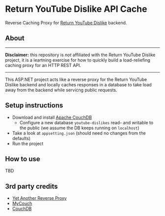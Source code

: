 # Return YouTube Dislike API Cache

Reverse Caching Proxy for [Return YouTube Dislike](https://returnyoutubedislike.com/) backend.

## About

---

**Disclaimer:** this repository is *not* affiliated with the Return YouTube Dislike project, it is a leartning exercise for how to quickly build a load-reliefing caching proxy for an HTTP REST API.

---

This ASP.NET project acts like a reverse proxy for the Return YouTube Dislike backend and locally caches responses in a database to take load away from the backend while servicng public requests.

## Setup instructions

- Download and install [Apache CouchDB](https://couchdb.apache.org/)
  - Configure a new database `youtube-dislikes` read- and writable to the public (we assume the DB keeps running on `localhost`)
- Take a look at `appsetting.json` (should need no changes from the defaults)
- Run the project

## How to use

TBD

## 3rd party credits

- [Yet Another Reverse Proxy](https://github.com/microsoft/reverse-proxy)
- [MyCouch](https://github.com/danielwertheim/mycouch)
- [CouchDB](https://couchdb.apache.org/)
